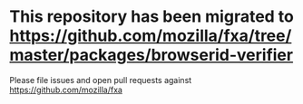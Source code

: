 # This repository has been migrated to https://github.com/mozilla/fxa/tree/master/packages/browserid-verifier

Please file issues and open pull requests against https://github.com/mozilla/fxa
